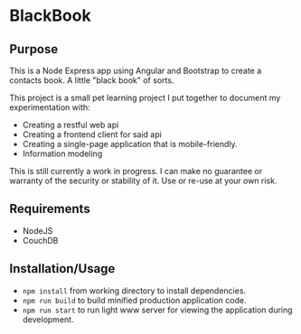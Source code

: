 BlackBook
=========

Purpose
-------

This is a Node Express app using Angular and Bootstrap to create a contacts book. A little "black book" of sorts.

This project is a small pet learning project I put together to document my experimentation with:

* Creating a restful web api
* Creating a frontend client for said api
* Creating a single-page application that is mobile-friendly.
* Information modeling

This is still currently a work in progress. I can make no guarantee or warranty of the security or stability of it.
Use or re-use at your own risk.


Requirements
------------

* NodeJS
* CouchDB


Installation/Usage
------------------

* `npm install` from working directory to install dependencies.
* `npm run build` to build minified production application code.
* `npm run start` to run light www server for viewing the application during development.